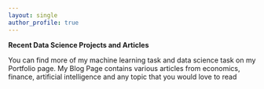 ```yaml
---
layout: single
author_profile: true
---
```


__Recent Data Science Projects and Articles__

You can find more of my machine learning task and data science task on my Portfolio page.
My Blog Page contains various articles from economics, finance, artificial intelligence and
any topic that you would love to read
